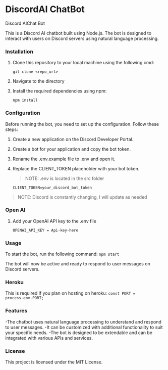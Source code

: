# DiscordAI ChatBot
 Discord AIChat Bot


This is a Discord AI chatbot built using Node.js. The bot is designed to interact with users on Discord servers using natural language processing.

### Installation
1. Clone this repository to your local machine using the following cmd:
   ```
   git clone <repo_url>
   ```
2. Navigate to the directory
   
3. Install the required dependencies using npm:
    ```
    npm install
    ```

### Configuration
Before running the bot, you need to set up the configuration. Follow these steps:

1. Create a new application on the Discord Developer Portal.

2. Create a bot for your application and copy the bot token.

3. Rename the .env.example file to .env and open it.

4. Replace the CLIENT_TOKEN placeholder with your bot token.
    > NOTE: .env is located in the src folder
    ```
    CLIENT_TOKEN=your_discord_bot_token
    ```
>NOTE: Discord is constantly changing, I will update as needed

### Open AI 
1. Add your OpenAI API key to the .env file
    ```
    OPENAI_API_KEY = Api-key-here
    ```

### Usage
To start the bot, run the following command:
    ```
    npm start
    ```

The bot will now be active and ready to respond to user messages on Discord servers.

### Heroku
This is required if you plan on hosting on heroku:
    ```
    const PORT = process.env.PORT; 
    ```

### Features
-The chatbot uses natural language processing to understand and respond to user messages.
-It can be customized with additional functionality to suit your specific needs.
-The bot is designed to be extendable and can be integrated with various APIs and services.

### License
This project is licensed under the MIT License.

